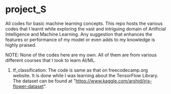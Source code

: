 # project_S
All codes for basic machine learning concepts. This repo hosts the various codes that I learnt while exploring the vast and intriguing domain of Artificial Intelligence and Machine Learning. Any suggestion that enhances the features or performance of my model or even adds to my knowledge is highly praised. 

NOTE: None of the codes here are my own. All of them are from various different courses that I took to learn AI/ML.  

1. tf_classification: The code is same as that on freecodecamp.org website. It is done while I was learning about the TensorFlow Library. The dataset can be found at 
   "https://www.kaggle.com/arshid/iris-flower-dataset".
